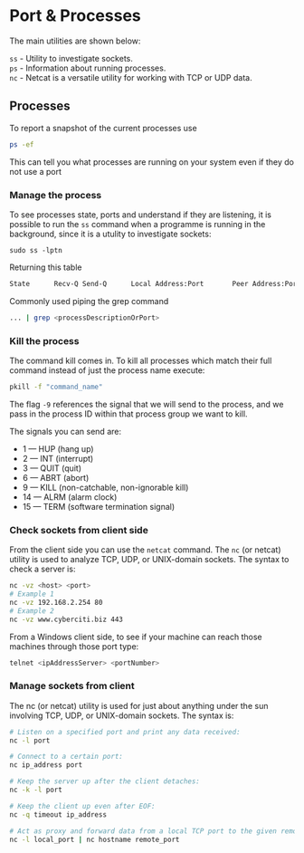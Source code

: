 # Port & Processes


The main utilities are shown below:

```ss``` - Utility to investigate sockets.  
```ps``` - Information about running processes.  
```nc``` - Netcat is a versatile utility for working with TCP or UDP data.

## Processes 

To report a snapshot of the current processes use
``` sh
ps -ef
```
This can tell you what processes are running on your system even if they
do not use a port



### Manage the process

To see processes state, ports and understand if they are listening, it is possible to
run the ```ss``` command when a programme is running in the background, since 
it is a utulity to investigate sockets:

```cosnole
sudo ss -lptn
```

Returning this table

```sh
State      Recv-Q Send-Q      Local Address:Port       Peer Address:Port
```

Commonly used piping the grep command
```sh
... | grep <processDescriptionOrPort>
```

### Kill the process
The command kill comes in. To kill all processes which match their full
command instead of just the process name execute:

```sh
pkill -f "command_name"
```
The flag ```-9``` references the signal that we will send to the process, and
we pass in the process ID within that process group we want to kill.

The signals you can send are:

- 1 — HUP (hang up)
- 2 — INT (interrupt)
- 3 — QUIT (quit)
- 6 — ABRT (abort)
- 9 — KILL (non-catchable, non-ignorable kill)
- 14 — ALRM (alarm clock)
- 15 — TERM (software termination signal)


### Check sockets from client side

From the client side you can use the ```netcat``` command. The ```nc``` (or
netcat) utility is used to analyze TCP, UDP, or UNIX-domain sockets. The syntax to
check a server is:

```sh
nc -vz <host> <port>  
# Example 1
nc -vz 192.168.2.254 80  
# Example 2
nc -vz www.cyberciti.biz 443
```
From a Windows client side, to see if your machine can reach those
machines through those port type:

```sh 
telnet <ipAddressServer> <portNumber>
```

### Manage sockets from client

The nc (or netcat) utility is used for just about anything under the sun involving
TCP, UDP, or UNIX-domain sockets. The syntax is:

```sh
# Listen on a specified port and print any data received:
nc -l port

# Connect to a certain port:
nc ip_address port

# Keep the server up after the client detaches:
nc -k -l port

# Keep the client up even after EOF:
nc -q timeout ip_address

# Act as proxy and forward data from a local TCP port to the given remote host:
nc -l local_port | nc hostname remote_port
```

<!--  Script to show the footer   -->
<html>
<script
    src="https://code.jquery.com/jquery-3.3.1.js"
    integrity="sha256-2Kok7MbOyxpgUVvAk/HJ2jigOSYS2auK4Pfzbm7uH60="
    crossorigin="anonymous">
</script>
<script>
$(function(){
  $("#footer").load("../footers/footer_first_level_depth.html");
});
</script>
<body>
<div id="footer"></div>
</body>
</html>

